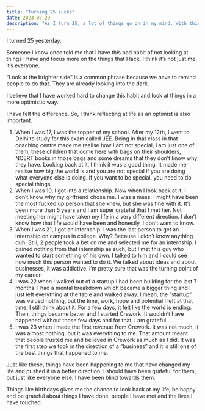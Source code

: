 ```yaml
---
title: "Turning 25 sucks"
date: 2023-08-29
description: "As I turn 25, a lot of things go on in my mind. With this piece, I want to get them out."
---
```


I turned 25 yesterday.

Someone I know once told me that I have this bad habit of not looking at things I have and focus more on the things that I lack. I think it’s not just me, it’s everyone.

“Look at the brighter side” is a common phrase because we have to remind people to do that. They are already looking into the dark.

I believe that I have worked hard to change this habit and look at things in a more optimistic way.

I have felt the difference. So, I think reflecting at life as an optimist is also important.

1. When I was 17, I was the topper of my school. After my 12th, I went to Delhi to study for this exam called JEE. Being in that class in that coaching centre made me realise how I am not special, I am just one of them, these children that come here with bags on their shoulders, NCERT books in those bags and some dreams that they don’t know why they have. Looking back at it, I think it was a good thing. It made me realise how big the world is and you are not special if you are doing what everyone else is doing. If you want to be special, you need to do special things.
2. When I was 19, I got into a relationship. Now when I look back at it, I don’t know why my girlfriend chose me. I was a mess. I might have been the most fucked up person that she knew, but she was fine with it. It’s been more than 5 years and I am super grateful that I met her. Not meeting her might have taken my life in a very different direction. I don’t know how that life would have been and honestly, I don’t want to know.
3. When I was 21, I got an internship. I was the last person to get an internship on campus in college. Why? Because I didn’t know anything duh. Still, 2 people took a bet on me and selected me for an internship. I gained nothing from that internship as such, but I met this guy who wanted to start something of his own. I talked to him and I could see how much this person wanted to do it. We talked about ideas and about businesses, it was addictive. I’m pretty sure that was the turning point of my career.
4. I was 22 when I walked out of a startup I had been building for the last 7 months. I had a mental breakdown which became a bigger thing and I just left everything at the table and walked away. I mean, the “startup” was valued nothing, but the time, work, hope and potential I left at that time, I still think about it. For a few days, it felt like the world is ending. Then, things became better and I started Crework. It wouldn’t have happened without those few days and for that, I am grateful.
5. I was 23 when I made the first revenue from Crework. It was not much, it was almost nothing, but it was everything to me. That amount meant that people trusted me and believed in Crework as much as I did. It was the first step we took in the direction of a “business” and it is still one of the best things that happened to me.

Just like these, things have been happening to me that have changed my life and pushed it in a better direction. I should have been grateful for them, but just like everyone else, I have been blind towards them.

Things like birthdays gives me the chance to look back at my life, be happy and be grateful about things I have done, people I have met and the lives I have touched.